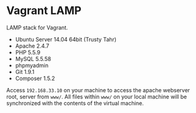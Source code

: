 # Vagrant LAMP
LAMP stack for Vagrant.

* Ubuntu Server 14.04 64bit (Trusty Tahr)
* Apache 2.4.7
* PHP 5.5.9
* MySQL 5.5.58
* phpmyadmin
* Git 1.9.1
* Composer 1.5.2

Access `192.168.33.10` on your machine to access the apache webserver root, server from `www/`. All files within `www/` on your local machine will be synchronized with the contents of the virtual machine.
